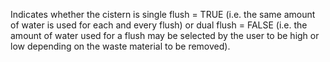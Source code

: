 ﻿Indicates whether the cistern is single flush = TRUE (i.e. the same amount of water is used for each and every flush) or dual flush = FALSE (i.e. the amount of water used for a flush may be selected by the user to be high or low depending on the waste material to be removed).